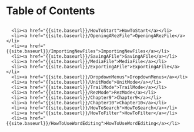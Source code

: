 <html lang="en-us">
  <head>
    <meta charset="UTF-8">
    <title>{{ page.title }}</title>
  </head>
  <body>
      <h1 class="project-name">Table of Contents</h1>
      <h2 class="project-tagline"></h2>
  
      <li><a href="{{site.baseurl}}/HowToStart">HowToStart</a></li>
      <li><a href="{{site.baseurl}}/OpeningARezFile">OpeningARezFile</a></li>
      <li><a href="{{site.baseurl}}/ImportingNewFiles">ImportingNewFiles</a></li>
      <li><a href="{{site.baseurl}}/SavingAFile">SavingAFile</a></li>
      <li><a href="{{site.baseurl}}/MediaFile">MediaFile</a></li>
      <li><a href="{{site.baseurl}}/ExportingAFile">ExportingAFile</a></li>
      <li><a href="{{site.baseurl}}/DropdownMenus">DropdownMenus</a></li>
      <li><a href="{{site.baseurl}}/UnitMode">UnitMode</a></li>
      <li><a href="{{site.baseurl}}/TrailMode">TrailMode</a></li>
      <li><a href="{{site.baseurl}}/RezMode">RezMode</a></li>
      <li><a href="{{site.baseurl}}/Chapter9">Chapter9</a></li>
      <li><a href="{{site.baseurl}}/Chapter10">Chapter10</a></li>
      <li><a href="{{site.baseurl}}/HowToSearch">HowToSearch</a></li>
      <li><a href="{{site.baseurl}}/HowToFilter">HowToFilter</a></li>
      <li><a href="{{site.baseurl}}/HowToUseWordEditing">HowToUseWordEditing</a></li>    
   

